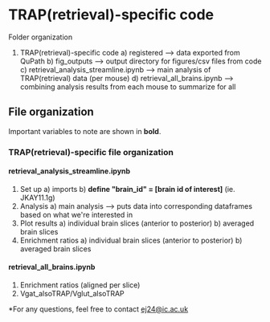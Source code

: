# TRAP(retrieval)-specific code

Folder organization

1) TRAP(retrieval)-specific code
	a) registered --> data exported from QuPath
	b) fig_outputs --> output directory for figures/csv files from code
	c) retrieval_analysis_streamline.ipynb --> main analysis of TRAP(retrieval) data	 (per mouse)
	d) retrieval_all_brains.ipynb --> combining analysis results from each mouse to summarize for all

## File organization

Important variables to note are shown in **bold**. 

### TRAP(retrieval)-specific file organization

#### retrieval_analysis_streamline.ipynb

1) Set up 
	a) imports
	b) **define "brain_id" =  [brain id of interest]** (ie. JKAY11.1g)
2) Analysis
	a) main analysis --> puts data into corresponding dataframes based on what we're interested in
3) Plot results
	a) individual brain slices (anterior to posterior)
	b) averaged brain slices
4) Enrichment ratios
	a) individual brain slices (anterior to posterior)
	b) averaged brain slices

#### retrieval_all_brains.ipynb

1) Enrichment ratios (aligned per slice)
2) Vgat_alsoTRAP/Vglut_alsoTRAP

*For any questions, feel free to contact ej24@ic.ac.uk
	